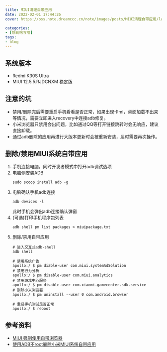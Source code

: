 ```yaml
---
title: MIUI清理自带应用
date: 2022-02-01 17:44:26
cover: https://oss.note.dreamccc.cn/note/images/posts/MIUI清理自带应用/laji-miui.jpg?x-oss-process=style/blog_title

categories:
- [想到啥写啥]
tags:
- blog
---
```

## 系统版本

- Redmi K30S Ultra
- MIUI 12.5.5.RJDCNXM 稳定版

<!--more-->
## 注意的坑

- 禁用/删除完后需要重启手机看看是否正常，如果出现卡mi，桌面加载不出来等情况，需要立即进入recovery中连接adb修复。
- 小米浏览器只禁用会出问题，比如通过QQ等打开链接跳转时会无响应，建议直接卸载。
- 通过adb删除的应用再进行大版本更新时会被重新安装，届时需要再次操作。

## 删除/禁用MIUI系统自带应用

1. 手机连接电脑，同时开发者模式中打开adb调试选项
2. 电脑侧安装ADB
    ```shell
    sudo scoop install adb -g 
    ```
3. 电脑确认手机adb连接
    ```shell
    adb devices -l
    ```
   此时手机会弹出adb连接确认弹窗
4. (可选)打印手机程序包列表
    ```shell
    adb shell pm list packages > miuipackage.txt
    ```
5. 删除/禁用自带应用
    ```shell
    # 进入交互式adb-shell
    adb shell

    # 禁用系统广告
    apollo:/ $ pm diable-user com.miui.systemAdSolution
    # 禁用行为分析
    apollo:/ $ pm disable-user com.miui.analytics
    # 禁用游戏中心服务
    apollo:/ $ pm disable-user com.xiaomi.gamecenter.sdk.service 
    # 删除小米浏览器
    apollo:/ $ pm uninstall --user 0 com.android.browser

    # 重启手机测试是否正常
    apollo:/ $ reboot
    ```

## 参考资料

- [MIUI 强制使用自带浏览器](https://www.v2ex.com/t/640913)
- [使用ADB不root删除小米MIUI系统自带应用](https://fengooge.blogspot.com/2019/03/taking-ADB-to-uninstall-system-applications-in-MIUI-without-root.html)
